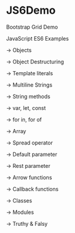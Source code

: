 # JS6Demo

Bootstrap Grid Demo


JavaScript ES6 Examples

-> Objects

-> Object Destructuring

-> Template literals

-> Multiline Strings

-> String methods

-> var, let, const

-> for in, for of

-> Array

-> Spread operator

-> Default parameter

-> Rest parameter

-> Arrow functions

-> Callback functions

-> Classes

-> Modules

-> Truthy & Falsy
